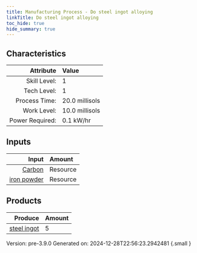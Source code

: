 ```yaml
---
title: Manufacturing Process - Do steel ingot alloying
linkTitle: Do steel ingot alloying
toc_hide: true
hide_summary: true
---
```



## Characteristics

| Attribute      | Value |
|--------:|:------|
|Skill Level:|1|
|Tech Level:|1|
|Process Time:|20.0 millisols|
|Work Level:|10.0 millisols|
|Power Required:|0.1 kW/hr|

## Inputs

| Input      | Amount |
|--------:|:------|
|[Carbon](/docs/definitions/resource/carbon)|Resource|0.5 kg|
|[iron powder](/docs/definitions/resource/iron-powder)|Resource|25.0 kg|

## Products


| Produce      | Amount |
|--------:|:------|
|[steel ingot](/docs/definitions/part/steel-ingot)|5|


Version: pre-3.9.0 Generated on: 2024-12-28T22:56:23.2942481
{.small }

